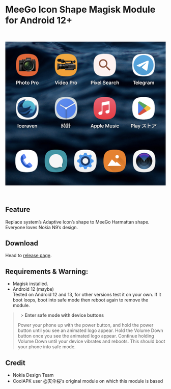 &nbsp;

# MeeGo Icon Shape Magisk Module for Android 12+

&nbsp;

![Screenshot after installed this module.](screenshot_1.png)

&nbsp;

## Feature

Replace system’s Adaptive Icon’s shape to MeeGo Harmattan shape. Everyone loves Nokia N9’s design.

## Download

Head to [release page](https://github.com/yeyebbc/MeeGo-Adaptive-Icon-Shape-Magisk-Module/releases).

## Requirements & Warning:

- Magisk installed.
- Android 12 (maybe)  
  Tested on Android 12 and 13, for other versions test it on your own. If it boot loops, boot into safe mode then reboot again to remove the module.

> &nbsp; > **Enter safe mode with device buttons**
>
> Power your phone up with the power button, and hold the power button until you see an animated logo appear.
> Hold the Volume Down button once you see the animated logo appear.
> Continue holding Volume Down until your device vibrates and reboots.
> This should boot your phone into safe mode.
> &nbsp;

## Credit

- Nokia Design Team
- CoolAPK user @天伞桜’s original module on which this module is based
